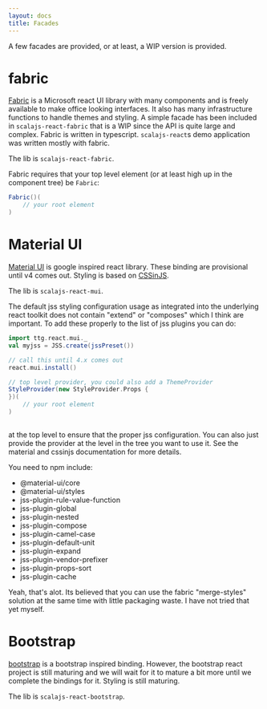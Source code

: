 ```yaml
---
layout: docs
title: Facades
---
```


A few facades are provided, or at least, a WIP version is provided.

# fabric

[Fabric](https://github.com/OfficeDev/office-ui-fabric-react) is a Microsoft
react UI library with many components and is freely available to make office
looking interfaces. It also has many infrastructure functions to handle themes
and styling. A simple facade has been included in `scalajs-react-fabric` that is
a WIP since the API is quite large and complex. Fabric is written in
typescript. `scalajs-react`s demo application was written mostly with fabric.

The lib is `scalajs-react-fabric`.

Fabric requires that your top level element (or at least high up in the
component tree) be `Fabric`:

```scala
Fabric()(
    // your root element
)
```

# Material UI

[Material UI](https://material-ui.com) is google inspired react library. These
binding are provisional until v4 comes out. Styling is based on
[CSSinJS](https://github.com/cssinjs).

The lib is `scalajs-react-mui`.

The default jss styling configuration usage as integrated into the underlying
react toolkit does not contain "extend" or "composes" which I think are
important. To add these properly to the list of jss plugins you can do:

```scala
import ttg.react.mui._
val myjss = JSS.create(jssPreset())

// call this until 4.x comes out
react.mui.install()

// top level provider, you could also add a ThemeProvider
StyleProvider(new StyleProvider.Props {
})(
    // your root element
)
    
```

at the top level to ensure that the proper jss configuration. You can also just
provide the provider at the level in the tree you want to use it. See the
material and cssinjs documentation for more details.

You need to npm include:

* @material-ui/core
* @material-ui/styles
* jss-plugin-rule-value-function
* jss-plugin-global
* jss-plugin-nested
* jss-plugin-compose
* jss-plugin-camel-case
* jss-plugin-default-unit
* jss-plugin-expand
* jss-plugin-vendor-prefixer
* jss-plugin-props-sort
* jss-plugin-cache

Yeah, that's alot. Its believed that you can use the fabric "merge-styles"
solution at the same time with little packaging waste. I have not tried that yet
myself.

# Bootstrap

[bootstrap]() is a bootstrap inspired binding. However, the bootstrap react
project is still maturing and we will wait for it to mature a bit more until we
complete the bindings for it. Styling is still maturing.

The lib is `scalajs-react-bootstrap`.
